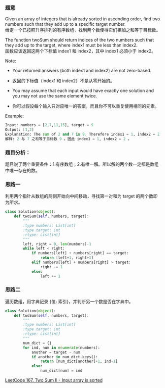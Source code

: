 ### 题意
Given an array of integers that is already sorted in ascending order, find two numbers such that they add up to a specific target number.  
给定一个已按照升序排列的有序数组，找到两个数使得它们相加之和等于目标数。

The function twoSum should return indices of the two numbers such that they add up to the target, where index1 must be less than index2.  
函数应该返回这两个下标值 index1 和 index2，其中 index1 必须小于 index2。

Note:
- Your returned answers (both index1 and index2) are not zero-based.  
- 返回的下标值（index1 和 index2）不是从零开始的。

- You may assume that each input would have exactly one solution and you may not use the same element twice.  
- 你可以假设每个输入只对应唯一的答案，而且你不可以重复使用相同的元素。

Example:
```python
Input: numbers = [2,7,11,15], target = 9
Output: [1,2]
Explanation: The sum of 2 and 7 is 9. Therefore index1 = 1, index2 = 2.
解释: 2 与 7 之和等于目标数 9 。因此 index1 = 1, index2 = 2 。
```
### 题目分析：
题目说了两个重要条件：1.有序数组；2.有唯一解。所以解的两个数一定都是数组中唯一存在的数。
### 思路一
利用两个指针从数组的两侧开始向中间移动，寻找第一对和为 target 的两个数即为所求。
```python
class Solution(object):
    def twoSum(self, numbers, target):
        """
        :type numbers: List[int]
        :type target: int
        :rtype: List[int]
        """
        left, right = 0, len(numbers)-1
        while left < right:
            if numbers[left] + numbers[right] == target:
                return [left+1, right+1]
            elif numbers[left] + numbers[right] > target:
                right -= 1
            else:
                left += 1
```
### 思路二
遍历数组，用字典记录 {值: 索引}，并判断另一个数是否在字典中。
```python
class Solution(object):
    def twoSum(self, numbers, target):
        """
        :type numbers: List[int]
        :type target: int
        :rtype: List[int]
        """
        num_dict = {}
        for ind, num in enumerate(numbers):
            another = target - num
            if another in num_dict.keys():
                return [num_dict[another]+1, ind+1]
            else:
                num_dict[num] = ind
```
[LeetCode 167. Two Sum II - Input array is sorted](https://leetcode.com/problems/two-sum-ii-input-array-is-sorted/description/)
